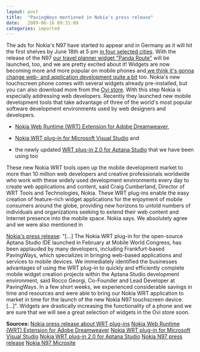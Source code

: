 ```yaml
---
layout: post
title:  "PavingWays mentioned in Nokia's press release"
date:   2009-06-16 09:31:09
categories: imported
---
```

The ads for Nokia's N97 have started to appear and in Germany as it will hit the first shelves by June 18th at 5 pm [in four selected cities][1]. With the release of the N97 [our travel planner widget "Panda Route"][2] will be launched, too, and we are pretty excited about it! Widgets are now becoming more and more popular on mobile phones and[ we think it's gonna change web- and application development quite a bit][3] too. Nokia's new touchscreen phone comes with several widgets already pre-installed, but you can also download more from the [Ovi store][4]. With this step Nokia is especially addressing web developers. Recently they launched new mobile development tools that take advantage of three of the world's most popular software development environments used by web designers and developers. 

*   [Nokia Web Runtime (WRT) Extension for Adobe Dreamweaver][5],

*   [Nokia WRT plug-in for Microsoft Visual Studio][6] and

*   the newly updated [WRT plug-in 2.0 for Aptana Studio][7] that we have been using too

 These new Nokia WRT tools open up the mobile development market to more than 10 million web developers and creative professionals worldwide who work with these widely used development environments every day to create web applications and content, said Craig Cumberland, Director of WRT Tools and Technologies, Nokia. These WRT plug-ins enable the easy creation of feature-rich widget applications for the enjoyment of mobile consumers around the globe, providing new horizons to untold numbers of individuals and organizations seeking to extend their web content and Internet presence into the mobile space. Nokia says. We absolutely agree and we were also mentioned in 

[Nokia's press release][8]:<!--more--> "[...] The Nokia WRT plug-in for the open-source Aptana Studio IDE launched in February at Mobile World Congress, has been applauded by many developers, including Frankfurt-based PavingWays, which specializes in bringing web-based applications and services to mobile devices. We immediately identified the businesses advantages of using the WRT plug-in to quickly and efficiently complete mobile widget creation projects within the Aptana Studio development environment, said Rocco Georgi, Co-Founder and Lead Developer at PavingWays. In a few short weeks, we experienced considerable savings in time and resources and were able to bring our Nokia WRT application to market in time for the launch of the new Nokia N97 touchscreen device.[...]". Widgets are drastically increasing the functionality of a phone and we are sure that we will see a great selection of widgets in the Ovi store soon. 

**Sources:** [Nokia press release about WRT plug-ins][8] [Nokia Web Runtime (WRT) Extension for Adobe Dreamweaver][5] [Nokia WRT plug-in for Microsoft Visual Studio][6] [Nokia WRT plug-in 2.0 for Aptana Studio][7] [Nokia N97 press release][9] [Nokia N97 Microsite][10]

[1]: http://www.nokia.de/Microsites/nokia-n97-vorabverkauf
[2]: http://pandaroute.com/
[3]: http://www.pavingways.com/mobile-widgets-the-ubiquitous-mobile-web_84.html "Mobile Widgets - the ubiquitous mobile web"
[4]: https://store.ovi.com/
[5]: http://www.forum.nokia.com/Tools_Docs_and_Code/Tools/Runtimes/Web_Runtime/Dreamweaver_Extension/
[6]: http://www.forum.nokia.com/Tools_Docs_and_Code/Tools/Runtimes/Web_Runtime/Visual_Studio_Plugin/
[7]: http://www.forum.nokia.com/Tools_Docs_and_Code/Tools/Runtimes/Web_Runtime/Aptana_Plugin/
[8]: http://www.nokia.com/press/press-releases/showpressrelease?newsid=1321415
[9]: http://www.nokia.com/press/press-releases/showpressrelease?newsid=1319081
[10]: http://www.nokia.com/microsites/n97-press